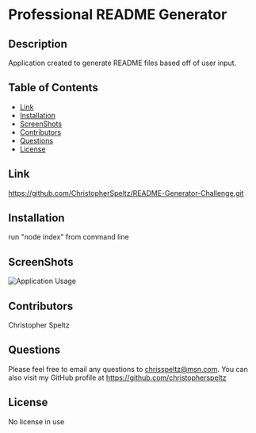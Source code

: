 # Professional README Generator


## Description
Application created to generate README files based off of user input.

## Table of Contents
- [Link](#link)
- [Installation](#installation)
- [ScreenShots](#screenshots)
- [Contributors](#contributors)
- [Questions](#questions)
- [License](#license)

## Link
https://github.com/ChristopherSpeltz/README-Generator-Challenge.git


## Installation
run "node index" from command line


## ScreenShots
![Application Usage](https://user-images.githubusercontent.com/37876358/145522460-736610e5-dedf-42e9-b7ee-b7c5b02df204.jpg)

## Contributors
Christopher Speltz

## Questions
Please feel free to email any questions to chrisspeltz@msn.com. You can also visit my GitHub profile at https://github.com/christopherspeltz

## License

No license in use
